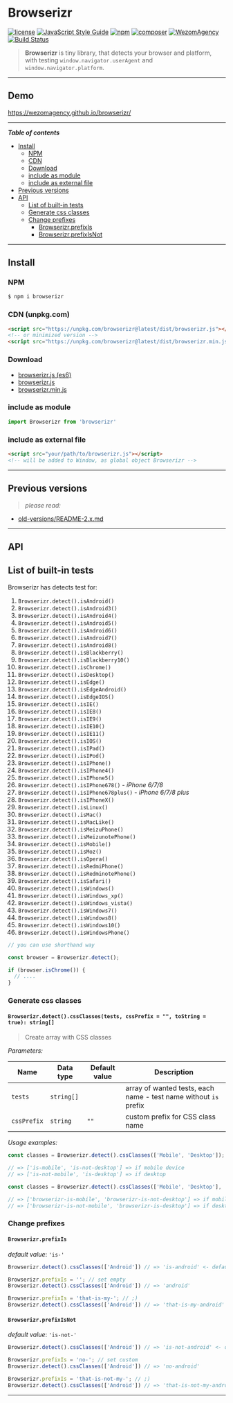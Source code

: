 # Browserizr

[![license](https://img.shields.io/badge/License-MIT-blue.svg)](https://github.com/WezomAgency/browserizr/blob/master/LICENSE)
[![JavaScript Style Guide](https://img.shields.io/badge/code_style-standard-brightgreen.svg)](https://standardjs.com)
[![npm](https://img.shields.io/badge/npm-install-orange.svg)](https://www.npmjs.com/package/browserizr)
[![composer](https://img.shields.io/badge/composer-require-orange.svg)](https://packagist.org/packages/wezom-agency/browserizr)
[![WezomAgency](https://img.shields.io/badge/wezom-agency-red.svg)](https://github.com/WezomAgency)
[![Build Status](https://travis-ci.org/WezomAgency/browserizr.svg?branch=master)](https://travis-ci.org/WezomAgency/browserizr)

> **Browserizr** is tiny library, that detects your browser and platform,  
> with testing `window.navigator.userAgent` and `window.navigator.platform`.

---

## Demo

https://wezomagency.github.io/browserizr/

---

***Table of contents***

- [Install](#install)
	- [NPM](#npm)
	- [CDN](#cdn-unpkgcom)
	- [Download](#download)
	- [include as module](#include-as-module)
	- [include as external file](#include-as-external-file)
- [Previous versions](#previous-versions)
- [API](#api)
	- [List of built-in tests](#list-of-built-in-tests)
	- [Generate css classes](#generate-css-classes)
	- [Change prefixes](#change-prefixes)
		- [Browserizr.prefixIs](#browserizrprefixis)
		- [Browserizr.prefixIsNot](#browserizrprefixisnot)

---

## Install

### NPM

```bash
$ npm i browserizr
```

### CDN (unpkg.com)

```html
<script src="https://unpkg.com/browserizr@latest/dist/browserizr.js"></script>
<!-- or minimized version -->
<script src="https://unpkg.com/browserizr@latest/dist/browserizr.min.js"></script>
```

### Download

- [browserizr.js (es6)](https://unpkg.com/browserizr@latest/index.js)
- [browserizr.js](https://unpkg.com/browserizr@latest/dist/browserizr.js)
- [browserizr.min.js](https://unpkg.com/browserizr@latest/dist/browserizr.min.js)

### include as module

```js
import Browserizr from 'browserizr'
```

### include as external file

```html
<script src="your/path/to/browserizr.js"></script>
<!-- will be added to Window, as global object Browserizr -->
```

---

## Previous versions

> _please read:_

- [old-versions/README-2.x.md](https://github.com/WezomAgency/browserizr/blob/master/old-versions/README-2.x.md)


---

## API

## List of built-in tests

Browserizr has detects test for:

1. `Browserizr.detect().isAndroid()`
1. `Browserizr.detect().isAndroid3()`
1. `Browserizr.detect().isAndroid4()`
1. `Browserizr.detect().isAndroid5()`
1. `Browserizr.detect().isAndroid6()`
1. `Browserizr.detect().isAndroid7()`
1. `Browserizr.detect().isAndroid8()`
1. `Browserizr.detect().isBlackberry()`
1. `Browserizr.detect().isBlackberry10()`
1. `Browserizr.detect().isChrome()`
1. `Browserizr.detect().isDesktop()`
1. `Browserizr.detect().isEdge()`
1. `Browserizr.detect().isEdgeAndroid()`
1. `Browserizr.detect().isEdgeIOS()`
1. `Browserizr.detect().isIE()`
1. `Browserizr.detect().isIE8()`
1. `Browserizr.detect().isIE9()`
1. `Browserizr.detect().isIE10()`
1. `Browserizr.detect().isIE11()`
1. `Browserizr.detect().isIOS()`
1. `Browserizr.detect().isIPad()`
1. `Browserizr.detect().isIPod()`
1. `Browserizr.detect().isIPhone()`
1. `Browserizr.detect().isIPhone4()`
1. `Browserizr.detect().isIPhone5()`
1. `Browserizr.detect().isIPhone678()` - _iPhone 6/7/8_
1. `Browserizr.detect().isIPhone678plus()` - _iPhone 6/7/8 plus_
1. `Browserizr.detect().isIPhoneX()`
1. `Browserizr.detect().isLinux()`
1. `Browserizr.detect().isMac()`
1. `Browserizr.detect().isMacLike()`
1. `Browserizr.detect().isMeizuPhone()`
1. `Browserizr.detect().isMeizunotePhone()`
1. `Browserizr.detect().isMobile()`
1. `Browserizr.detect().isMoz()`
1. `Browserizr.detect().isOpera()`
1. `Browserizr.detect().isRedmiPhone()`
1. `Browserizr.detect().isRedminotePhone()`
1. `Browserizr.detect().isSafari()`
1. `Browserizr.detect().isWindows()`
1. `Browserizr.detect().isWindows_xp()`
1. `Browserizr.detect().isWindows_vista()`
1. `Browserizr.detect().isWindows7()`
1. `Browserizr.detect().isWindows8()`
1. `Browserizr.detect().isWindows10()`
1. `Browserizr.detect().isWindowsPhone()`

```js
// you can use shorthand way

const browser = Browserizr.detect();

if (browser.isChrome()) {
  // ....
}
```



### Generate css classes

#### `Browserizr.detect().cssClasses(tests, cssPrefix = "", toString = true): string[]`

> Create array with CSS classes

_Parameters:_

Name | Data type | Default value | Description
 --- | --- | --- | ---
 `tests` | `string[]` |  | array of wanted tests, each name - test name without `is` prefix
 `cssPrefix` | `string` | `""` | custom prefix for CSS class name
 
_Usage examples:_

```js
const classes = Browserizr.detect().cssClasses(['Mobile', 'Desktop']);

// => ['is-mobile', 'is-not-desktop'] => if mobile device
// => ['is-not-mobile', 'is-desktop'] => if desktop
```

```js
const classes = Browserizr.detect().cssClasses(['Mobile', 'Desktop'], 'browserizr-');

// => ['browserizr-is-mobile', 'browserizr-is-not-desktop'] => if mobile device
// => ['browserizr-is-not-mobile', 'browserizr-is-desktop'] => if desktop
```

### Change prefixes

#### `Browserizr.prefixIs`

_default value_: `'is-'`

```js
Browserizr.detect().cssClasses(['Android']) // => 'is-android' <- default prefix

Browserizr.prefixIs = ''; // set empty
Browserizr.detect().cssClasses(['Android']) // => 'android'

Browserizr.prefixIs = 'that-is-my-'; // ;)
Browserizr.detect().cssClasses(['Android']) // => 'that-is-my-android'
``` 

#### `Browserizr.prefixIsNot`

_default value_: `'is-not-'`

```js
Browserizr.detect().cssClasses(['Android']) // => 'is-not-android' <- default prefix

Browserizr.prefixIs = 'no-'; // set custom
Browserizr.detect().cssClasses(['Android']) // => 'no-android'

Browserizr.prefixIs = 'that-is-not-my-'; // ;)
Browserizr.detect().cssClasses(['Android']) // => 'that-is-not-my-android'
``` 

---
